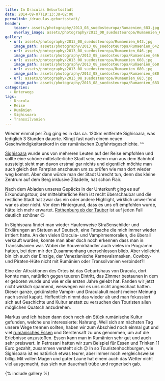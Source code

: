 ```yaml
---
title: In Draculas Geburtsstadt
date: 2014-09-07T19:13:38+02:00
permalink: /draculas-geburtsstadt/
header:
    teaser: assets/photography/2013_08_suedosteuropa/Rumaenien_683.jpg
    overlay_image: assets/photography/2013_08_suedosteuropa/Rumaenien_683.jpg
gallery:
  - url: assets/photography/2013_08_suedosteuropa/Rumaenien_642.jpg
    image_path: assets/photography/2013_08_suedosteuropa/Rumaenien_642.jpg
  - url: assets/photography/2013_08_suedosteuropa/Rumaenien_646.jpg
    image_path: assets/photography/2013_08_suedosteuropa/Rumaenien_646.jpg
  - url: assets/photography/2013_08_suedosteuropa/Rumaenien_668.jpg
    image_path: assets/photography/2013_08_suedosteuropa/Rumaenien_668.jpg
  - url: assets/photography/2013_08_suedosteuropa/Rumaenien_680.jpg
    image_path: assets/photography/2013_08_suedosteuropa/Rumaenien_680.jpg
  - url: assets/photography/2013_08_suedosteuropa/Rumaenien_683.jpg
    image_path: assets/photography/2013_08_suedosteuropa/Rumaenien_683.jpg
categories:
  - Unterwegs
tags:
  - Dracula
  - Reise
  - Rumänien
  - Sighisoara
  - Transsilvanien
---
```


Wieder einmal per Zug ging es in das ca. 120km entfernte Sighisoara, was lediglich 3 Stunden dauerte. 
Klingt fast nach einem neuen Geschwindigkeitsrekord in der rumänischen Zugfahrtsgeschichte. ^^

[Sighisoara](http://de.wikipedia.org/wiki/Sighi%C8%99oara) wurde uns von mehreren Leuten auf der Reise empfohlen 
und sollte eine schöne mittelalterliche Stadt sein, wenn man aus dem Bahnhof aussteigt sieht man davon erstmal gar nichts 
und eigentlich möchte man auch gleich den Fahrplan anschauen um zu prüfen wie man dort wieder weg kommt. 
Aber dann würde man der Stadt Unrecht tun, denn das kleine Zentrum auf dem Berg inklusive Zitadelle, hat schon Flair.

Nach dem Abladen unseres Gepäcks in der Unterkunft ging es auf Erkundungstour, 
der mittelalterliche Kern ist recht überschaubar und die restliche Stadt hat zwar das ein oder andere Highlight, 
wirklich umwerfend war es aber nicht. Vor dem Hintergrund, dass es uns oft empfohlen wurde, hätte ich mehr erwartet. 
[Rothenburg ob der Tauber](http://de.wikipedia.org/wiki/Rothenburg_ob_der_Tauber) ist auf jeden Fall deutlich schöner 😉

In Sighisoara findet man wieder Haufenweise Straßenschilder und Erklärungen an Statuen auf Deutsch, 
eine Tatsache die mich immer wieder irritiert hatte. An den vielen Dracula- und Vampirmemoralien, 
die überall verkauft wurden, konnte man aber doch noch erkennen dass man in Transsilvanien war. 
Wobei die Souvenirhändler auch vieles im Programm hatten, bei dem mir der Zusammenhang unerschlossen blieb. 
Aber vielleicht bin ich auch der Einzige, der Venezianische Karnevalsmasken, Cowboy- und Piraten-Hüte nicht mit Rumänien oder Transsilvanien verbindet?!

Eine der Attraktionen des Ortes ist das Geburtshaus von Dracula, dort konnte man, natürlich gegen teueren Eintritt, 
das Zimmer bestaunen in dem er geboren wurde und wie er die ersten Jahre gelebt hat. 
Fanden wir jetzt nicht wirklich spannend, weswegen wir es uns nicht angeschaut hatten. 
Dieser ganze, gekünstelte Vampir- und Draculakult macht meiner Meinung nach soviel kaputt. 
Hoffentlich nimmt das wieder ab und man fokussiert sich auf Geschichte und Kultur anstatt zu versuchen den Touristen allen möglichen Quatsch anzudrehen.

Markus und ich haben dann doch noch ein Stück rumänische Kultur gefunden, welche uns interessierte: Nahrung. 
Weil sich am nächsten Tag unsere Wege trennen sollten, haben wir zum Abschied noch einmal gut 
und viel [rumänisches Essen](http://www.tripadvisor.de/Restaurant_Review-g311309-d1099774-Reviews-Rustic-Sighisoara_Mures_County_Central_Romania_Transylvania.html) 
und Gerstensaft zu uns genommen, um auf die Erlebnisse anzustoßen. Essen kann man in Rumänien sehr gut und auch sehr preiswert. 
In Petrosani hatten wir zum Beispiel für Essen und Trinken 11 Euro gezahlt, zusammen versteht sich 😉 
In so Touristenhochburgen, wie Sighisoara ist es natürlich etwas teurer, aber immer noch vergleichsweise billig. 
Mit vollen Magen und guter Laune hat einem auch das Wetter nicht viel ausgemacht, das sich nun dauerhaft trübe und regnerisch gab.

{% include gallery %}